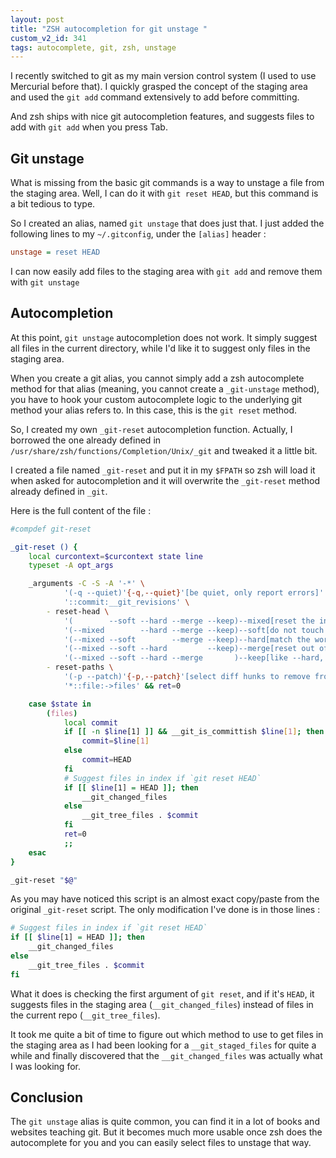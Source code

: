 ```yaml
---
layout: post
title: "ZSH autocompletion for git unstage "
custom_v2_id: 341
tags: autocomplete, git, zsh, unstage
---
```


I recently switched to git as my main version control system (I used to use
Mercurial before that). I quickly grasped the concept of the staging area and
used the `git add` command extensively to add before committing.

And zsh ships with nice git autocompletion features, and suggests files to add
with `git add` when you press Tab.

## Git unstage

What is missing from the basic git commands is a way to unstage a file from
the staging area. Well, I can do it with `git reset HEAD`, but this command is
a bit tedious to type.

So I created an alias, named `git unstage` that does just that. I just added
the following lines to my `~/.gitconfig`, under the `[alias]` header :


```ini
unstage = reset HEAD
```

I can now easily add files to the staging area with `git add` and remove them
with `git unstage`

## Autocompletion

At this point, `git unstage` autocompletion does not work. It simply suggest
all files in the current directory, while I'd like it to suggest only files in
the staging area.

When you create a git alias, you cannot simply add a zsh autocomplete method
for that alias (meaning, you cannot create a `_git-unstage` method), you have
to hook your custom autocomplete logic to the underlying git method your alias
refers to. In this case, this is the `git reset` method.

So, I created my own `_git-reset` autocompletion function. Actually, I
borrowed the one already defined in
`/usr/share/zsh/functions/Completion/Unix/_git` and tweaked it a little bit.

I created a file named `_git-reset` and put it in my `$FPATH` so zsh will load
it when asked for autocompletion and it will overwrite the `_git-reset` method
already defined in `_git`.

Here is the full content of the file :


```sh
#compdef git-reset

_git-reset () {
    local curcontext=$curcontext state line
    typeset -A opt_args

    _arguments -C -S -A '-*' \
            '(-q --quiet)'{-q,--quiet}'[be quiet, only report errors]' \
            '::commit:__git_revisions' \
        - reset-head \
            '(        --soft --hard --merge --keep)--mixed[reset the index but not the working tree (default)]' \
            '(--mixed        --hard --merge --keep)--soft[do not touch the index file nor the working tree]' \
            '(--mixed --soft        --merge --keep)--hard[match the working tree and index to the given tree]' \
            '(--mixed --soft --hard         --keep)--merge[reset out of a conflicted merge]' \
            '(--mixed --soft --hard --merge       )--keep[like --hard, but keep local working tree changes]' \
        - reset-paths \
            '(-p --patch)'{-p,--patch}'[select diff hunks to remove from the index]' \
            '*::file:->files' && ret=0

    case $state in
        (files)
            local commit
            if [[ -n $line[1] ]] && __git_is_committish $line[1]; then
                commit=$line[1]
            else
                commit=HEAD
            fi
            # Suggest files in index if `git reset HEAD`
            if [[ $line[1] = HEAD ]]; then
                __git_changed_files
            else
                __git_tree_files . $commit
            fi
            ret=0
            ;;
    esac
}

_git-reset "$@"
```


As you may have noticed this script is an almost exact copy/paste from the
original `_git-reset` script. The only modification I've done is in those
lines :


```sh
# Suggest files in index if `git reset HEAD`
if [[ $line[1] = HEAD ]]; then
    __git_changed_files
else
    __git_tree_files . $commit
fi
```

What it does is checking the first argument of `git reset`, and if it's
`HEAD`, it suggests files in the staging area (`__git_changed_files`) instead
of files in the current repo (`__git_tree_files`).

It took me quite a bit of time to figure out which method to use to get files
in the staging area as I had been looking for a `__git_staged_files` for quite
a while and finally discovered that the `__git_changed_files` was actually
what I was looking for.

## Conclusion

The `git unstage` alias is quite common, you can find it in a lot of books and
websites teaching git. But it becomes much more usable once zsh does the
autocomplete for you and you can easily select files to unstage that way.
